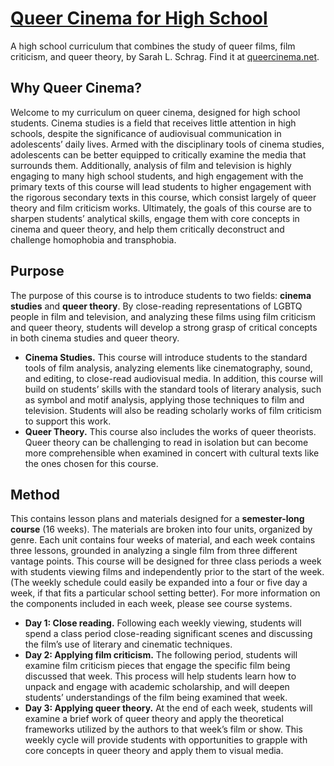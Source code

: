 # [Queer Cinema for High School](https://queercinema.net/)
A high school curriculum that combines the study of queer films, film criticism, and queer theory, by Sarah L. Schrag. Find it at [queercinema.net](https://queercinema.net/).

## Why Queer Cinema?
Welcome to my curriculum on queer cinema, designed for high school students. Cinema studies is a field that receives little attention in high schools, despite the significance of audiovisual communication in adolescents’ daily lives. Armed with the disciplinary tools of cinema studies, adolescents can be better equipped to critically examine the media that surrounds them. Additionally, analysis of film and television is highly engaging to many high school students, and high engagement with the primary texts of this course will lead students to higher engagement with the rigorous secondary texts in this course, which consist largely of queer theory and film criticism works. Ultimately, the goals of this course are to sharpen students’ analytical skills, engage them with core concepts in cinema and queer theory, and help them critically deconstruct and challenge homophobia and transphobia.

## Purpose
The purpose of this course is to introduce students to two fields: **cinema studies** and **queer theory**. By close-reading representations of LGBTQ people in film and television, and analyzing these films using film criticism and queer theory, students will develop a strong grasp of critical concepts in both cinema studies and queer theory.

- **Cinema Studies.** This course will introduce students to the standard tools of film analysis, analyzing elements like cinematography, sound, and editing, to close-read audiovisual media. In addition, this course will build on students’ skills with the standard tools of literary analysis, such as symbol and motif analysis, applying those techniques to film and television. Students will also be reading scholarly works of film criticism to support this work.
- **Queer Theory.** This course also includes the works of queer theorists. Queer theory can be challenging to read in isolation but can become more comprehensible when examined in concert with cultural texts like the ones chosen for this course.

## Method
This contains lesson plans and materials designed for a **semester-long course** (16 weeks). The materials are broken into four units, organized by genre. Each unit contains four weeks of material, and each week contains three lessons, grounded in analyzing a single film from three different vantage points. This course will be designed for three class periods a week with students viewing films and independently prior to the start of the week. (The weekly schedule could easily be expanded into a four or five day a week, if that fits a particular school setting better). For more information on the components included in each week, please see course systems.

- **Day 1: Close reading.** Following each weekly viewing, students will spend a class period close-reading significant scenes and discussing the film’s use of literary and cinematic techniques.
- **Day 2: Applying film criticism.** The following period, students will examine film criticism pieces that engage the specific film being discussed that week. This process will help students learn how to unpack and engage with academic scholarship, and will deepen students’ understandings of the film being examined that week.
- **Day 3: Applying queer theory.** At the end of each week, students will examine a brief work of queer theory and apply the theoretical frameworks utilized by the authors to that week’s film or show. This weekly cycle will provide students with opportunities to grapple with core concepts in queer theory and apply them to visual media.
